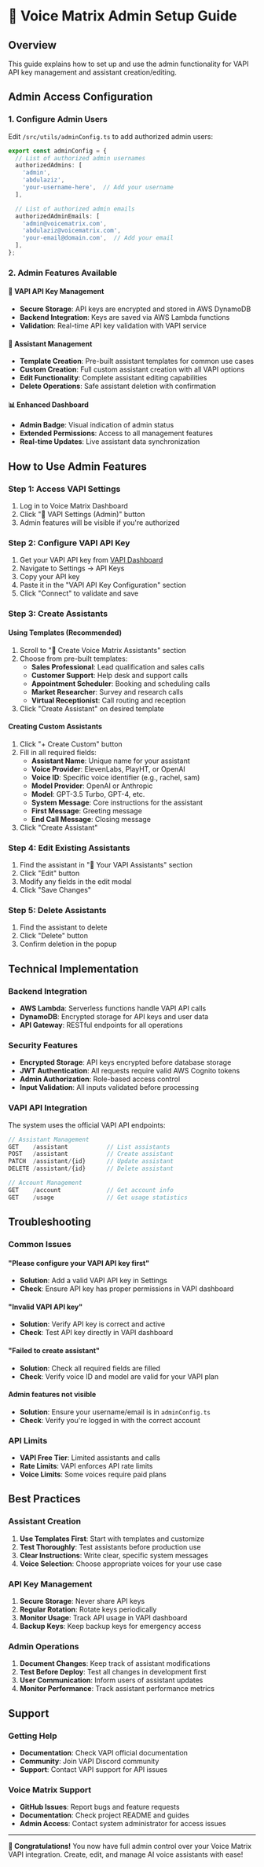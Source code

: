 # 👑 Voice Matrix Admin Setup Guide

## Overview
This guide explains how to set up and use the admin functionality for VAPI API key management and assistant creation/editing.

## Admin Access Configuration

### 1. Configure Admin Users
Edit `/src/utils/adminConfig.ts` to add authorized admin users:

```typescript
export const adminConfig = {
  // List of authorized admin usernames
  authorizedAdmins: [
    'admin',
    'abdulaziz',
    'your-username-here',  // Add your username
  ],

  // List of authorized admin emails
  authorizedAdminEmails: [
    'admin@voicematrix.com',
    'abdulaziz@voicematrix.com',
    'your-email@domain.com',  // Add your email
  ],
};
```

### 2. Admin Features Available

#### 🔑 VAPI API Key Management
- **Secure Storage**: API keys are encrypted and stored in AWS DynamoDB
- **Backend Integration**: Keys are saved via AWS Lambda functions
- **Validation**: Real-time API key validation with VAPI service

#### 🤖 Assistant Management
- **Template Creation**: Pre-built assistant templates for common use cases
- **Custom Creation**: Full custom assistant creation with all VAPI options
- **Edit Functionality**: Complete assistant editing capabilities
- **Delete Operations**: Safe assistant deletion with confirmation

#### 📊 Enhanced Dashboard
- **Admin Badge**: Visual indication of admin status
- **Extended Permissions**: Access to all management features
- **Real-time Updates**: Live assistant data synchronization

## How to Use Admin Features

### Step 1: Access VAPI Settings
1. Log in to Voice Matrix Dashboard
2. Click "🔑 VAPI Settings (Admin)" button
3. Admin features will be visible if you're authorized

### Step 2: Configure VAPI API Key
1. Get your VAPI API key from [VAPI Dashboard](https://dashboard.vapi.ai)
2. Navigate to Settings → API Keys
3. Copy your API key
4. Paste it in the "VAPI API Key Configuration" section
5. Click "Connect" to validate and save

### Step 3: Create Assistants

#### Using Templates (Recommended)
1. Scroll to "👑 Create Voice Matrix Assistants" section
2. Choose from pre-built templates:
   - **Sales Professional**: Lead qualification and sales calls
   - **Customer Support**: Help desk and support calls
   - **Appointment Scheduler**: Booking and scheduling calls
   - **Market Researcher**: Survey and research calls
   - **Virtual Receptionist**: Call routing and reception
3. Click "Create Assistant" on desired template

#### Creating Custom Assistants
1. Click "+ Create Custom" button
2. Fill in all required fields:
   - **Assistant Name**: Unique name for your assistant
   - **Voice Provider**: ElevenLabs, PlayHT, or OpenAI
   - **Voice ID**: Specific voice identifier (e.g., rachel, sam)
   - **Model Provider**: OpenAI or Anthropic
   - **Model**: GPT-3.5 Turbo, GPT-4, etc.
   - **System Message**: Core instructions for the assistant
   - **First Message**: Greeting message
   - **End Call Message**: Closing message
3. Click "Create Assistant"

### Step 4: Edit Existing Assistants
1. Find the assistant in "🤖 Your VAPI Assistants" section
2. Click "Edit" button
3. Modify any fields in the edit modal
4. Click "Save Changes"

### Step 5: Delete Assistants
1. Find the assistant to delete
2. Click "Delete" button
3. Confirm deletion in the popup

## Technical Implementation

### Backend Integration
- **AWS Lambda**: Serverless functions handle VAPI API calls
- **DynamoDB**: Encrypted storage for API keys and user data
- **API Gateway**: RESTful endpoints for all operations

### Security Features
- **Encrypted Storage**: API keys encrypted before database storage
- **JWT Authentication**: All requests require valid AWS Cognito tokens
- **Admin Authorization**: Role-based access control
- **Input Validation**: All inputs validated before processing

### VAPI API Integration
The system uses the official VAPI API endpoints:

```typescript
// Assistant Management
GET    /assistant           // List assistants
POST   /assistant           // Create assistant
PATCH  /assistant/{id}      // Update assistant
DELETE /assistant/{id}      // Delete assistant

// Account Management
GET    /account             // Get account info
GET    /usage               // Get usage statistics
```

## Troubleshooting

### Common Issues

#### "Please configure your VAPI API key first"
- **Solution**: Add a valid VAPI API key in Settings
- **Check**: Ensure API key has proper permissions in VAPI dashboard

#### "Invalid VAPI API key"
- **Solution**: Verify API key is correct and active
- **Check**: Test API key directly in VAPI dashboard

#### "Failed to create assistant"
- **Solution**: Check all required fields are filled
- **Check**: Verify voice ID and model are valid for your VAPI plan

#### Admin features not visible
- **Solution**: Ensure your username/email is in `adminConfig.ts`
- **Check**: Verify you're logged in with the correct account

### API Limits
- **VAPI Free Tier**: Limited assistants and calls
- **Rate Limits**: VAPI enforces API rate limits
- **Voice Limits**: Some voices require paid plans

## Best Practices

### Assistant Creation
1. **Use Templates First**: Start with templates and customize
2. **Test Thoroughly**: Test assistants before production use
3. **Clear Instructions**: Write clear, specific system messages
4. **Voice Selection**: Choose appropriate voices for your use case

### API Key Management
1. **Secure Storage**: Never share API keys
2. **Regular Rotation**: Rotate keys periodically
3. **Monitor Usage**: Track API usage in VAPI dashboard
4. **Backup Keys**: Keep backup keys for emergency access

### Admin Operations
1. **Document Changes**: Keep track of assistant modifications
2. **Test Before Deploy**: Test all changes in development first
3. **User Communication**: Inform users of assistant updates
4. **Monitor Performance**: Track assistant performance metrics

## Support

### Getting Help
- **Documentation**: Check VAPI official documentation
- **Community**: Join VAPI Discord community
- **Support**: Contact VAPI support for API issues

### Voice Matrix Support
- **GitHub Issues**: Report bugs and feature requests
- **Documentation**: Check project README and guides
- **Admin Access**: Contact system administrator for access issues

---

**🎉 Congratulations!** You now have full admin control over your Voice Matrix VAPI integration. Create, edit, and manage AI voice assistants with ease!
